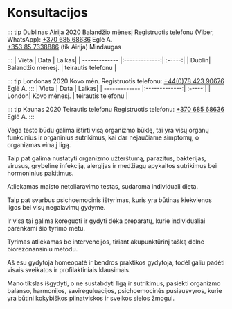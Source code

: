 # Konsultacijоs

::: tip Dublinas Airija 2020 Balandžio mėnesį
Registruotis telefonu (Viber, WhatsApp): <a href="tel:+37068568636">+370 685 68636</a> Eglė A.
<br>
<a href="tel:+353857338886">+353 85 7338886</a> (tik Airija) Mindaugas

:::
| Vieta | Data | Laikas|
| ------------- |:-------------:| :-----:|
| Dublin| Balandžio mėnesį. | teirautis telefonu |

::: tip Londonas 2020 Kovo mėn.
Registruotis telefonu: <a href="tel:+447842390676">+44(0)78 423 90676</a> Eglė A.
:::
| Vieta | Data | Laikas|
| ------------- |:-------------:| :-----:|
| London| Kovo mėnesį. | teirautis telefonu |

::: tip Kaunas 2020 Teirautis telefonu
Registruotis telefonu: <a href="tel:+37068568636">+370 685 68636</a> Eglė A.
:::

Vega testo būdu galima ištirti visą organizmo būklę, tai yra visų organų funkcinius ir organinius sutrikimus, kai dar nejaučiame simptomų, o organizmas eina į ligą.

Taip pat galima nustatyti organizmo užterštumą, parazitus, bakterijas, virusus, grybelinę infekciją, alergijas ir medžiagų apykaitos sutrikimus bei hormoninius pakitimus.

Atliekamas maisto netoliaravimo testas, sudaroma individuali dieta.

Taip pat svarbus psichoemocinis ištyrimas, kuris yra būtinas kiekvienos ligos bei visų negalavimų gydyme.

Ir visa tai galima koreguoti ir gydyti dėka preparatų, kurie individualiai parenkami šio tyrimo metu.

Tyrimas atliekamas be intervencijos, tiriant akupunktūrinį tašką delne biorezonansiniu metodu.

Aš esu gydytoja homeopatė ir bendros praktikos gydytoja, todėl galiu padėti visais sveikatos ir profilaktiniais klausimais.

Mano tikslas išgydyti, o ne sustabdyti ligą ir sutrikimus, pasiekti organizmo balanso, harmonijos, savireguluacijos, psichoemocinės pusiausvyros, kurie yra būtini kokybiškos pilnatviskos ir sveikos sielos žmogui.
